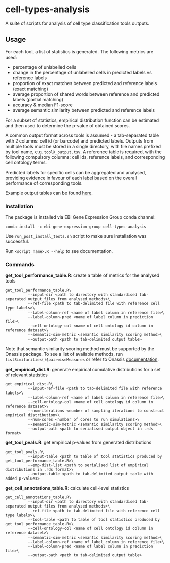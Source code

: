 # cell-types-analysis
A suite of scripts for analysis of cell type classification tools outputs. 

## Usage 
For each tool, a list of statistics is generated. The following metrics are used:
* percentage of unlabelled cells
* change in the percentage of unlabelled cells in predicted labels vs reference labels
* proportion of exact matches between predicted and reference labels (exact matching)
* average proportion of shared words between reference and predicted labels (partial matching)
* accuracy & median F1-score
* average semantic similarity between predicted and reference labels

For a subset of statistics, empirical distribution function can be estimated and then used to determine the p-value of obtained scores.  

A common output format across tools is assumed - a tab-separated table with 2 columns: cell id (or barcode) and predicted labels. Outputs from multiple tools must be stored in a single directory, with file names prefixed by tool name, e.g. `toolX_output.tsv`. A reference table is required, with the following compulsory columns: cell ids, reference labels, and corresponding cell ontology terms.

Predicted labels for specific cells can be aggregated and analysed, providing evidence in favour of each label based on the overall performance of corresponding tools.

Example output tables can be found [here](https://github.com/ebi-gene-expression-group/cell-types-analysis/tree/master/example_output).

### Installation 
The package is installed via EBI Gene Expression Group conda channel:

```conda install -c ebi-gene-expression-group cell-types-analysis``` 

Use `run_post_install_tests.sh` script to make sure installation was successful.

Run `<script_name>.R --help` to see documentation.  

### Commands 
**get_tool_performance_table.R**: create a table of metrics for the analysed tools
```
get_tool_performance_table.R\
          --input-dir <path to directory with standardised tab-separated output files from analysed methods>\
          --ref-file <path to tab-delimited file with reference cell type labels>\
          --label-column-ref <name of label column in reference file>\
          --label-column-pred <name of label column in prediction file>\
          --cell-ontology-col <name of cell ontology id column in reference dataset>\
          --semantic-sim-metric <semantic similarity scoring method>\    
          --output-path <path to tab-delimited output table>
```
Note that semantic similarity scoring method must be supported by the Onassis package. To see a list of available methods, run `listSimilarities()$pairwiseMeasures` or refer to Onassis [documentation](https://bioconductor.org/packages/release/bioc/html/Onassis.html). 

**get_empirical_dist.R**: generate empirical cumulative distributions for a set of relevant statistics
```
get_empirical_dist.R\
          --input-ref-file <path to tab-delimited file with reference labels>\
          --label-column-ref <name of label column in reference file>\
          --cell-ontology-col <name of cell ontology id column in reference dataset>\
          --num-iterations <number of sampling iterations to construct empirical distribution>\
          --num-cores <number of cores to run simulations>\
          --semantic-sim-metric <semantic similarity scoring method>\  
          --output-path <path to serialised output object in .rds format>
```
**get_tool_pvals.R**: get empirical p-values from generated distributions
```
get_tool_pvals.R\
          --input-table <path to table of tool statistics produced by get_tool_performance_table.R>\
          --emp-dist-list <path to serialised list of empirical distributions in .rds format>\
          --output-table <path to tab-delimited output table with added p-values> 
```
**get_cell_annotations_table.R**: calculate cell-level statistics
```
get_cell_annotations_table.R\
          --input-dir <path to directory with standardised tab-separated output files from analysed methods>\
          --ref-file <path to tab-delimited file with reference cell type labels>\
          --tool-table <path to table of tool statistics produced by get_tool_performance_table.R>\
          --cell-ontology-col <name of cell ontology id column in reference dataset>\
          --semantic-sim-metric <semantic similarity scoring method>\  
          --label-column-ref <name of label column in reference file>\
          --label-column-pred <name of label column in prediction file>\
          --output-path <path to tab-delimited output table>
```
